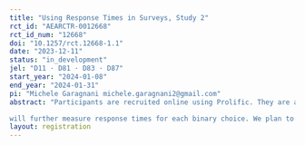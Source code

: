 ```yaml
---
title: "Using Response Times in Surveys, Study 2"
rct_id: "AEARCTR-0012668"
rct_id_num: "12668"
doi: "10.1257/rct.12668-1.1"
date: "2023-12-11"
status: "in_development"
jel: "D11 · D81 · D83 · D87"
start_year: "2024-01-08"
end_year: "2024-01-31"
pi: "Michele Garagnani michele.garagnani2@gmail.com"
abstract: "Participants are recruited online using Prolific. They are asked to perform a series of decision tasks in exchange for a flat payment and additional decision-dependent incentives in part of the tasks. In particular, participants are asked to rate 20 charities and organizations according to how much they favor them using 9-point Likert scales (see the supporting document). Two additional questions after the ratings ask for the most- and least-favorite organization from the list. Participants are then asked to give binary answers to several survey questions (see the supporting document). The order of ratings and questions will be randomized for each subject (within blocks of similar questions). We
will further measure response times for each binary choice. We plan to compare how the answers to these questions might differ between groups of participants (see the supporting document for how we pre-define the groups)."
layout: registration
---
```


